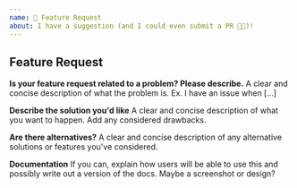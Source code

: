 ```yaml
---
name: 🚀 Feature Request
about: I have a suggestion (and I could even submit a PR 🤘🏼)!
---
```


## Feature Request

**Is your feature request related to a problem? Please describe.**
A clear and concise description of what the problem is. Ex. I have an issue when [...]

**Describe the solution you'd like**
A clear and concise description of what you want to happen. Add any considered drawbacks.

**Are there alternatives?**
A clear and concise description of any alternative solutions or features you've considered.

**Documentation**
If you can, explain how users will be able to use this and possibly write out a version of the docs.
Maybe a screenshot or design?
